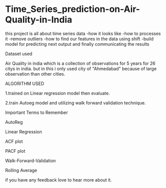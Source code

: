 # Time_Series_prediction-on-Air-Quality-in-India

this project is all about time series data
-how it looks like
-how to processes it
-remove outliers
-how to find our features in the data using shift
-build model for predicting next output
 and finally communicating the results

   Dataset used
   
   Air Quality in india which is a collection of observations for 5 years for 26 citys in india.
   but in this i only used city of "Ahmedabad" because of large observation than other cities.
   
ALGORITHM USED

1.trained on Linear regression model 
then evaluate.

2.train Autoeg model and utilizing walk forward validation technique.

Important Terms to Remember

   AutoReg
   
   Linear Regression
   
   ACF plot
   
   PACF plot
   
   Walk-Forward-Validation
   
   Rolling Average
   
   
if you have any feedback love to hear more about it.
